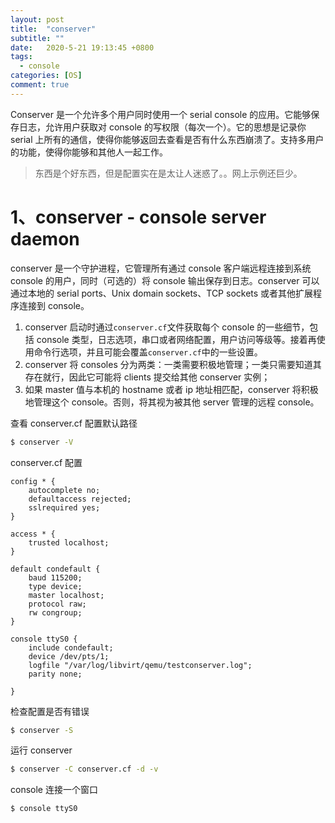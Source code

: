 ```yaml
---
layout: post
title:  "conserver"
subtitle: ""
date:   2020-5-21 19:13:45 +0800
tags:
  - console
categories: [OS]
comment: true
---
```


Conserver 是一个允许多个用户同时使用一个 serial console 的应用。它能够保存日志，允许用户获取对 console 的写权限（每次一个）。它的思想是记录你 serial 上所有的通信，使得你能够返回去查看是否有什么东西崩溃了。支持多用户的功能，使得你能够和其他人一起工作。

> 东西是个好东西，但是配置实在是太让人迷惑了。。网上示例还巨少。
<!-- more -->
# 1、conserver - console server daemon

conserver 是一个守护进程，它管理所有通过 console 客户端远程连接到系统 console 的用户，同时（可选的）将 console 输出保存到日志。conserver 可以通过本地的 serial ports、Unix domain sockets、TCP sockets 或者其他扩展程序连接到 console。

1. conserver 启动时通过`conserver.cf`文件获取每个 console 的一些细节，包括 console 类型，日志选项，串口或者网络配置，用户访问等级等。接着再使用命令行选项，并且可能会覆盖`conserver.cf`中的一些设置。
2. conserver 将 consoles 分为两类：一类需要积极地管理；一类只需要知道其存在就行，因此它可能将 clients 提交给其他 conserver 实例；
3. 如果 master 值与本机的 hostname 或者 ip 地址相匹配，conserver 将积极地管理这个 console。否则，将其视为被其他 server 管理的远程 console。



查看 conserver.cf 配置默认路径

```bash
$ conserver -V
```

conserver.cf 配置

```plain
config * {
    autocomplete no;
    defaultaccess rejected;
    sslrequired yes;
}

access * {
    trusted localhost;
}

default condefault {
    baud 115200;
    type device;
    master localhost;
    protocol raw;
    rw congroup;
}

console ttyS0 {
    include condefault;
    device /dev/pts/1;
    logfile "/var/log/libvirt/qemu/testconserver.log";
    parity none;

}
```

检查配置是否有错误

```bash
$ conserver -S
```

运行 conserver

```bash
$ conserver -C conserver.cf -d -v
```

console 连接一个窗口

```bash
$ console ttyS0
```



